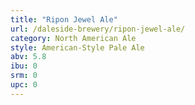```yaml
---
title: "Ripon Jewel Ale"
url: /daleside-brewery/ripon-jewel-ale/
category: North American Ale
style: American-Style Pale Ale
abv: 5.8
ibu: 0
srm: 0
upc: 0
---
```


